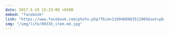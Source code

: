 ```yaml
---
date: 2017-5-19 15:23:09 +0200
embed: "facebook"
link: "https://www.facebook.com/photo.php?fbid=1199468983512905&set=pb.100003494449349.-2207520000.1507208587.&type=3&theater"
img: "/img/life/00335_item.md.jpg"
---
```

